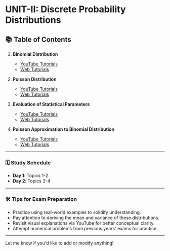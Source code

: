 # UNIT-II: Discrete Probability Distributions  

## 📚 **Table of Contents**  

1. **Binomial Distribution**  
   - [YouTube Tutorials](https://www.youtube.com/results?search_query=Binomial+Distribution+tutorial)  
   - [Web Tutorials](https://www.google.com/search?q=Binomial+Distribution+tutorial)  

2. **Poisson Distribution**  
   - [YouTube Tutorials](https://www.youtube.com/results?search_query=Poisson+Distribution+tutorial)  
   - [Web Tutorials](https://www.google.com/search?q=Poisson+Distribution+tutorial)  

3. **Evaluation of Statistical Parameters**  
   - [YouTube Tutorials](https://www.youtube.com/results?search_query=Evaluation+of+Statistical+Parameters+tutorial)  
   - [Web Tutorials](https://www.google.com/search?q=Evaluation+of+Statistical+Parameters+tutorial)  

4. **Poisson Approximation to Binomial Distribution**  
   - [YouTube Tutorials](https://www.youtube.com/results?search_query=Poisson+Approximation+to+Binomial+Distribution+tutorial)  
   - [Web Tutorials](https://www.google.com/search?q=Poisson+Approximation+to+Binomial+Distribution+tutorial)  

---

### 🗓️ **Study Schedule**  

- **Day 1**: Topics 1-2  
- **Day 2**: Topics 3-4  

---

### 🛠️ **Tips for Exam Preparation**  

- Practice using real-world examples to solidify understanding.  
- Pay attention to deriving the mean and variance of these distributions.  
- Revisit visual explanations via YouTube for better conceptual clarity.  
- Attempt numerical problems from previous years' exams for practice.  

---  

Let me know if you'd like to add or modify anything!
